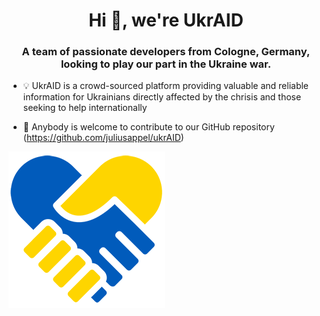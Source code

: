 <h1 align="center">Hi 👋, we're UkrAID</h1>
<h3 align="center">A team of passionate developers from Cologne, Germany, looking to play our part in the Ukraine war.</h3>

- 💡 UkrAID is a crowd-sourced platform providing valuable and reliable information for Ukrainians directly affected by the chrisis and those seeking to help internationally

- 🌱 Anybody is welcome to contribute to our GitHub repository (https://github.com/juliusappel/ukrAID)

<img alt="Logo ukrAID" src="app/assets/images/logo_sm.webp">
